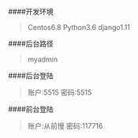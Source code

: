 ####开发环境
> Centos6.8
> Python3.6
> django1.11

####后台路径
> myadmin

####后台登陆
> 账户:5515
> 密码:5515

####前台登陆
> 账户:从前慢
> 密码:117716
